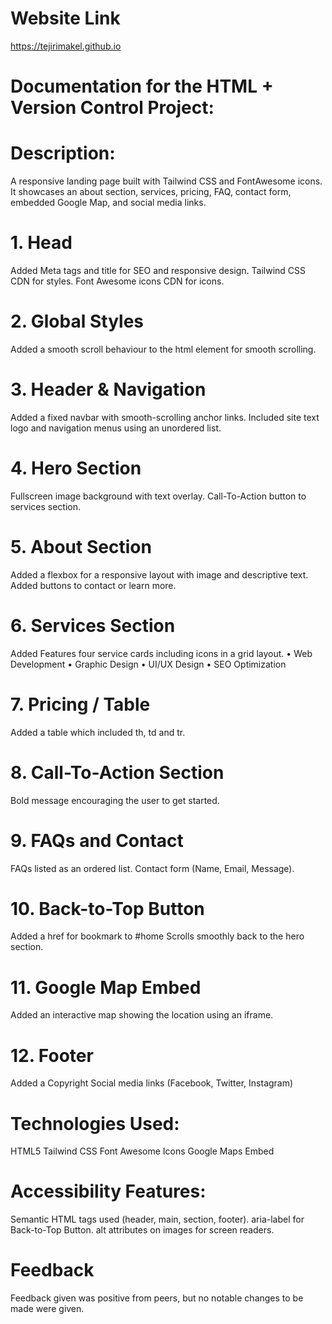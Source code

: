 # Website Link
https://tejirimakel.github.io

# Documentation for the HTML + Version Control Project:

# Description:
A responsive landing page built with Tailwind CSS and FontAwesome icons. It showcases an about section, services, pricing, FAQ, contact form, embedded Google Map, and social media links.


# 1. Head
Added Meta tags and title for SEO and responsive design.
Tailwind CSS CDN for styles.
Font Awesome icons CDN for icons.

# 2. Global Styles
Added a smooth scroll behaviour to the html element for smooth scrolling.

# 3. Header & Navigation
Added a fixed navbar with smooth-scrolling anchor links.
Included site text logo and navigation menus using an unordered list.

# 4. Hero Section
Fullscreen image background with text overlay.
Call-To-Action button to services section.

# 5. About Section
Added a flexbox for a responsive layout with image and descriptive text.
Added buttons to contact or learn more.

# 6. Services Section
Added Features four service cards including icons in a grid layout. 
•	Web Development
•	Graphic Design
•	UI/UX Design
•	SEO Optimization

# 7. Pricing / Table
Added a table which included th, td and tr.

# 8. Call-To-Action Section
Bold message encouraging the user to get started.

# 9. FAQs and Contact
FAQs listed as an ordered list.
Contact form (Name, Email, Message).

# 10. Back-to-Top Button
Added a href for bookmark to #home
Scrolls smoothly back to the hero section.

# 11. Google Map Embed
Added an interactive map showing the location using an iframe.

# 12. Footer
Added a Copyright
Social media links (Facebook, Twitter, Instagram)

# Technologies Used:
HTML5
Tailwind CSS
Font Awesome Icons
Google Maps Embed

# Accessibility Features:
Semantic HTML tags used (header, main, section, footer).
aria-label for Back-to-Top Button.
alt attributes on images for screen readers.

# Feedback
Feedback given was positive from peers, but no notable changes to be made were given.